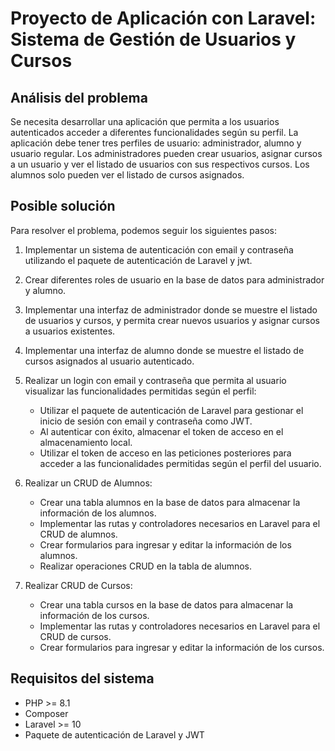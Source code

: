 # Proyecto de Aplicación con Laravel: Sistema de Gestión de Usuarios y Cursos

## Análisis del problema

Se necesita desarrollar una aplicación que permita a los usuarios autenticados acceder a diferentes funcionalidades según su perfil. La aplicación debe tener tres perfiles de usuario: administrador, alumno y usuario regular. Los administradores pueden crear usuarios, asignar cursos a un usuario y ver el listado de usuarios con sus respectivos cursos. Los alumnos solo pueden ver el listado de cursos asignados.

## Posible solución

Para resolver el problema, podemos seguir los siguientes pasos:

1. Implementar un sistema de autenticación con email y contraseña utilizando el paquete de autenticación de Laravel y jwt.

2. Crear diferentes roles de usuario en la base de datos para administrador y alumno.

3. Implementar una interfaz de administrador donde se muestre el listado de usuarios y cursos, y permita crear nuevos usuarios y asignar cursos a usuarios existentes.

4. Implementar una interfaz de alumno donde se muestre el listado de cursos asignados al usuario autenticado.

5. Realizar un login con email y contraseña que permita al usuario visualizar las funcionalidades permitidas según el perfil:

    - Utilizar el paquete de autenticación de Laravel para gestionar el inicio de sesión con email y contraseña como JWT.
    - Al autenticar con éxito, almacenar el token de acceso en el almacenamiento local.
    - Utilizar el token de acceso en las peticiones posteriores para acceder a las funcionalidades permitidas según el perfil del usuario.

6. Realizar un CRUD de Alumnos:

    - Crear una tabla alumnos en la base de datos para almacenar la información de los alumnos.
    - Implementar las rutas y controladores necesarios en Laravel para el CRUD de alumnos.
    - Crear formularios para ingresar y editar la información de los alumnos.
    - Realizar operaciones CRUD en la tabla de alumnos.

7. Realizar CRUD de Cursos:

    - Crear una tabla cursos en la base de datos para almacenar la información de los cursos.
    - Implementar las rutas y controladores necesarios en Laravel para el CRUD de cursos.
    - Crear formularios para ingresar y editar la información de los cursos.

## Requisitos del sistema

- PHP >= 8.1
- Composer
- Laravel >= 10
- Paquete de autenticación de Laravel y JWT

